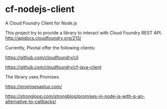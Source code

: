 # cf-nodejs-client
A Cloud Foundry Client for Node.js

This project try to provide a library to interact with Cloud Foundry REST API.
http://apidocs.cloudfoundry.org/213/

Currently, Pivotal offer the following clients:

https://github.com/cloudfoundry/cli

https://github.com/cloudfoundry/cf-java-client

The library uses Promises.

https://promisesaplus.com/

https://strongloop.com/strongblog/promises-in-node-js-with-q-an-alternative-to-callbacks/